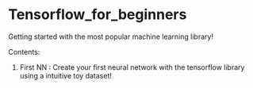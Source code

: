 # Tensorflow_for_beginners
Getting started with the most popular machine learning library!

Contents:

1. First NN : Create your first neural network with the tensorflow library using a intuitive toy dataset!
